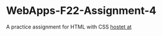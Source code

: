 # WebApps-F22-Assignment-4
A practice assignment for HTML with CSS
[hostet at](https://44-563-web-apps-f22.github.io/44563-webapps-assignment-4-GaneshMukkapati/)

